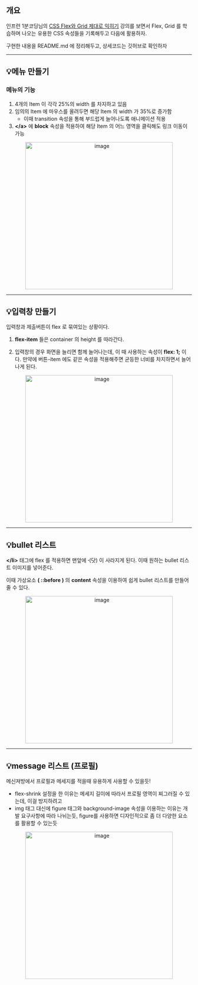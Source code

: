 ## 개요

인프런 1분코딩님의 [CSS Flex와 Grid 제대로 익히기](https://www.inflearn.com/course/css-flex-grid-%EC%A0%9C%EB%8C%80%EB%A1%9C-%EC%9D%B5%ED%9E%88%EA%B8%B0/dashboard) 강의를 보면서 Flex, Grid 를 학습하며 나오는 유용한 CSS 속성들을 기록해두고 다음에 활용하자.

구현한 내용을 README.md 에 정리해두고, 상세코드는 깃허브로 확인하자

---

## 💡메뉴 만들기

### 메뉴의 기능

1. 4개의 Item 이 각각 25%의 width 를 차지하고 있음
2. 임의의 Item 에 마우스를 올려두면 해당 Item 의 width 가 35%로 증가함
    - 이때 transition 속성을 통해 부드럽게 늘어나도록 애니메이션 적용
3. **&lt;/a&gt;** 에 **block** 속성을 적용하여 해당 Item 의 어느 영역을 클릭해도 링크 이동이 가능

<p align="center">
<img width="400" alt="image" src="https://github.com/baeksu/saveImage/assets/37931758/0ca2c1cd-dea8-46fd-9e6b-ba5fd7cdc123">
</p>

---

## 💡입력창 만들기

입력창과 제출버튼이 flex 로 묶여있는 상황이다.

1. **flex-item** 들은 container 의 height 를 따라간다.

2. 입력창의 경우 화면을 늘리면 함께 늘어나는데, 이 때 사용하는 속성이 **flex: 1;** 이다. 만약에 버튼-item 에도 같은 속성을 적용해주면 균등한 너비를 차지하면서 늘어나게 된다.

<p align="center">
<img width="400" alt="image" src="https://github.com/baeksu/saveImage/assets/37931758/b9e50a6a-ba10-401e-aef1-395924ebc9fd">
</p>

---

## 💡bullet 리스트

**&lt;/li&gt;** 태그에 flex 를 적용하면 맨앞에 **∙**(닷) 이 사라지게 된다. 이때 원하는 bullet 리스트 이미지를 넣어준다.

이때 가상요소 **( ::before )** 의 **content** 속성을 이용하여 쉽게 bullet 리스트를 만들어 줄 수 있다.

<p align="center">
<img width="400" alt="image" src="https://github.com/baeksu/saveImage/assets/37931758/393a94b5-b513-423c-a064-0f9a78db1123">
</p>

---

## 💡message 리스트 (프로필)

메신져방에서 프로필과 메세지를 적을때 유용하게 사용할 수 있을듯!

-   flex-shrink 설정을 한 이유는 메세지 길이에 따라서 프로필 영역이 찌그러질 수 있는데, 이걸 방지하려고
-   img 태그 대신에 figure 태그와 background-image 속성을 이용하는 이유는 개발 요구사항에 따라 나뉘는듯, figure를 사용하면 디자인적으로 좀 더 다양한 요소를 활용할 수 있는듯

<p align="center">
<img width="400" alt="image" src="https://github.com/baeksu/saveImage/assets/37931758/5e48047c-0385-4e72-b68c-cca9d01bedae">
</p>
